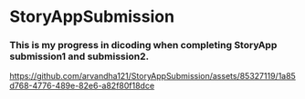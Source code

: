 # StoryAppSubmission
<h3>This is my progress in dicoding when completing StoryApp submission1 and submission2.</h3>


https://github.com/arvandha121/StoryAppSubmission/assets/85327119/1a85d768-4776-489e-82e6-a82f80f18dce

